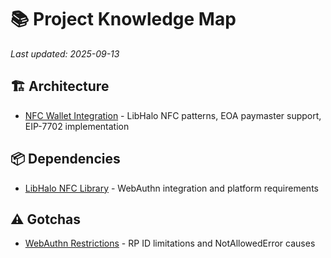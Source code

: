 # 📚 Project Knowledge Map

*Last updated: 2025-09-13*

## 🏗️ Architecture
- [NFC Wallet Integration](architecture/nfc-wallet-integration.md) - LibHalo NFC patterns, EOA paymaster support, EIP-7702 implementation

## 📦 Dependencies
- [LibHalo NFC Library](dependencies/libhalo.md) - WebAuthn integration and platform requirements

## ⚠️ Gotchas
- [WebAuthn Restrictions](gotchas/webauthn-restrictions.md) - RP ID limitations and NotAllowedError causes